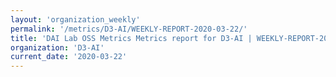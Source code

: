 ```yaml
---
layout: 'organization_weekly'
permalink: '/metrics/D3-AI/WEEKLY-REPORT-2020-03-22/'
title: 'DAI Lab OSS Metrics Metrics report for D3-AI | WEEKLY-REPORT-2020-03-22'
organization: 'D3-AI'
current_date: '2020-03-22'
---
```

